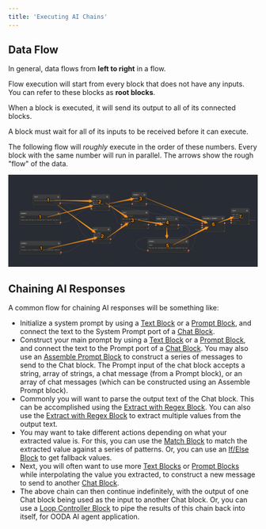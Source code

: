 ```yaml
---
title: 'Executing AI Chains'
---
```


## Data Flow

In general, data flows from **left to right** in a flow.

Flow execution will start from every block that does not have any inputs. You can refer to these blocks as **root blocks**.

When a block is executed, it will send its output to all of its connected blocks.

A block must wait for all of its inputs to be received before it can execute.

The following flow will _roughly_ execute in the order of these numbers. Every block with the same number will run in parallel. The arrows show the rough "flow" of the data.

![Data Flow](../assets/data-flow.png)

## Chaining AI Responses

A common flow for chaining AI responses will be something like:

- Initialize a system prompt by using a [Text Block](../../block-reference/text) or a [Prompt Block](../../block-reference/prompt), and connect the text to the System Prompt port of a [Chat Block](../../block-reference/chat).
- Construct your main prompt by using a [Text Block](../../block-reference/text) or a [Prompt Block](../../block-reference/prompt), and connect the text to the Prompt port of a [Chat Block](../../block-reference/chat). You may also use an [Assemble Prompt Block](../../block-reference/assemble-prompt) to construct a series of messages to send to the Chat block. The Prompt input of the chat block accepts a string, array of strings, a chat message (from a Prompt block), or an array of chat messages (which can be constructed using an Assemble Prompt block).
- Commonly you will want to parse the output text of the Chat block. This can be accomplished using the [Extract with Regex Block](../../block-reference/extract-with-regex). You can also use the [Extract with Regex Block](../../block-reference/extract-with-regex) to extract multiple values from the output text.
- You may want to take different actions depending on what your extracted value is. For this, you can use the [Match Block](../../block-reference/match) to match the extracted value against a series of patterns. Or, you can use an [If/Else Block](../../block-reference/if-else) to get fallback values.
- Next, you will often want to use more [Text Blocks](../../block-reference/text) or [Prompt Blocks](../../block-reference/prompt) while interpolating the value you extracted, to construct a new message to send to another [Chat Block](../../block-reference/chat).
- The above chain can then continue indefinitely, with the output of one Chat block being used as the input to another Chat block. Or, you can use a [Loop Controller Block](../../block-reference/loop-controller) to pipe the results of this chain back into itself, for OODA AI agent application.
